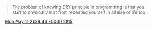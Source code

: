 > The problem of knowing DRY principle in programming is that you start to physically hurt from repeating yourself in all else of life too\.

<img src="../../media/tweet.ico" width="12" /> [Mon May 11 21:39:44 +0000 2015](https://twitter.com/DromerDenker/status/597878784642162690)